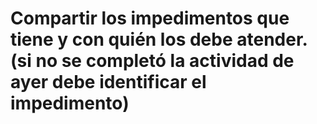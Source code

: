 # Compartir los impedimentos que tiene  y con quién los debe atender. (si no se completó la actividad de ayer debe identificar el impedimento)